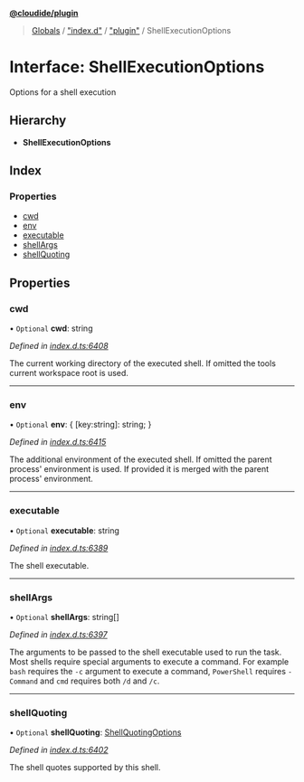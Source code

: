 **[@cloudide/plugin](../README.md)**

> [Globals](../README.md) / ["index.d"](../modules/_index_d_.md) / ["plugin"](../modules/_index_d_._plugin_.md) / ShellExecutionOptions

# Interface: ShellExecutionOptions

Options for a shell execution

## Hierarchy

* **ShellExecutionOptions**

## Index

### Properties

* [cwd](_index_d_._plugin_.shellexecutionoptions.md#cwd)
* [env](_index_d_._plugin_.shellexecutionoptions.md#env)
* [executable](_index_d_._plugin_.shellexecutionoptions.md#executable)
* [shellArgs](_index_d_._plugin_.shellexecutionoptions.md#shellargs)
* [shellQuoting](_index_d_._plugin_.shellexecutionoptions.md#shellquoting)

## Properties

### cwd

• `Optional` **cwd**: string

*Defined in [index.d.ts:6408](https://github.com/shuyaqian/cloudide-plugin-api/blob/9d985be/index.d.ts#L6408)*

The current working directory of the executed shell.
If omitted the tools current workspace root is used.

___

### env

• `Optional` **env**: { [key:string]: string;  }

*Defined in [index.d.ts:6415](https://github.com/shuyaqian/cloudide-plugin-api/blob/9d985be/index.d.ts#L6415)*

The additional environment of the executed shell. If omitted
the parent process' environment is used. If provided it is merged with
the parent process' environment.

___

### executable

• `Optional` **executable**: string

*Defined in [index.d.ts:6389](https://github.com/shuyaqian/cloudide-plugin-api/blob/9d985be/index.d.ts#L6389)*

The shell executable.

___

### shellArgs

• `Optional` **shellArgs**: string[]

*Defined in [index.d.ts:6397](https://github.com/shuyaqian/cloudide-plugin-api/blob/9d985be/index.d.ts#L6397)*

The arguments to be passed to the shell executable used to run the task. Most shells
require special arguments to execute a command. For  example `bash` requires the `-c`
argument to execute a command, `PowerShell` requires `-Command` and `cmd` requires both
`/d` and `/c`.

___

### shellQuoting

• `Optional` **shellQuoting**: [ShellQuotingOptions](_index_d_._plugin_.shellquotingoptions.md)

*Defined in [index.d.ts:6402](https://github.com/shuyaqian/cloudide-plugin-api/blob/9d985be/index.d.ts#L6402)*

The shell quotes supported by this shell.
